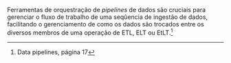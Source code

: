 Ferramentas de orquestração de *pipelines* de dados são cruciais para gerenciar o fluxo de trabalho de uma seqûencia de ingestão de dados, facilitando o gerenciamento de como os dados são trocados entre os diversos membros de uma operação de ETL, ELT ou EtLT.[^1]  

[^1]: Data pipelines, página 17
